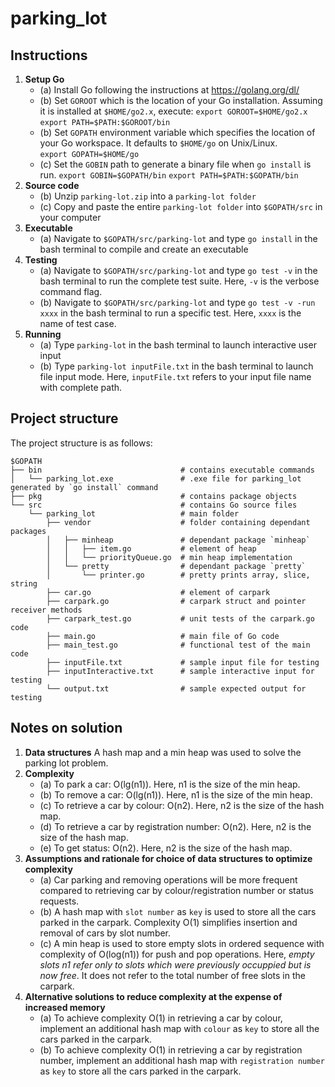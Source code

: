 # parking_lot

## Instructions
1. **Setup Go**
    + (a) Install Go following the instructions at https://golang.org/dl/ 
    + (b) Set `GOROOT` which is the location of your Go installation. Assuming it is installed at `$HOME/go2.x`, execute: 
        `export GOROOT=$HOME/go2.x`
        `export PATH=$PATH:$GOROOT/bin`
    + (b) Set `GOPATH` environment variable which specifies the location of your Go workspace. It defaults to `$HOME/go` on Unix/Linux.  
        `export GOPATH=$HOME/go`
    + (c) Set the `GOBIN` path to generate a binary file when `go install` is run.
        `export GOBIN=$GOPATH/bin`
        `export PATH=$PATH:$GOPATH/bin`
1. **Source code**
    + (b) Unzip `parking-lot.zip` into a `parking-lot folder`
    + (c) Copy and paste the entire `parking-lot folder` into `$GOPATH/src` in your computer
1. **Executable**
    + (a) Navigate to `$GOPATH/src/parking-lot` and type `go install` in the bash terminal to compile and create an executable
1. **Testing**
    + (a) Navigate to `$GOPATH/src/parking-lot` and type `go test -v` in the bash terminal to run the complete test suite. Here, `-v` is the verbose command flag.
    + (b) Navigate to `$GOPATH/src/parking-lot` and type `go test -v -run xxxx` in the bash terminal to run a specific test. Here, `xxxx` is the name of test case.
1. **Running**
    + (a) Type `parking-lot` in the bash terminal to launch interactive user input
    + (b) Type `parking-lot inputFile.txt` in the bash terminal to launch file input mode. Here, `inputFile.txt` refers to your input file name with complete path. 

## Project structure
The project structure is as follows:
```
$GOPATH
├── bin                               # contains executable commands
│   └── parking_lot.exe               # .exe file for parking_lot generated by `go install` command
├── pkg                               # contains package objects
└── src                               # contains Go source files
    └── parking_lot                   # main folder
        ├── vendor                    # folder containing dependant packages
        │   ├── minheap               # dependant package `minheap`  
        │   │   ├── item.go           # element of heap
        │   │   └── priorityQueue.go  # min heap implementation
        │   └── pretty                # dependant package `pretty`  
        │       └── printer.go        # pretty prints array, slice, string
        ├── car.go                    # element of carpark
        ├── carpark.go                # carpark struct and pointer receiver methods
        ├── carpark_test.go           # unit tests of the carpark.go code
        ├── main.go                   # main file of Go code
        ├── main_test.go              # functional test of the main code
        ├── inputFile.txt             # sample input file for testing
        ├── inputInteractive.txt      # sample interactive input for testing 
        └── output.txt                # sample expected output for testing
```

## Notes on solution
1. **Data structures** A hash map and a min heap was used to solve the parking lot problem.
1. **Complexity**
    + (a) To park a car: O(lg(n1)). Here, n1 is the size of the min heap.
    + (b) To remove a car: O(lg(n1)). Here, n1 is the size of the min heap.
    + (c) To retrieve a car by colour: O(n2). Here, n2 is the size of the hash map.
    + (d) To retrieve a car by registration number: O(n2). Here, n2 is the size of the hash map.
    + (e) To get status: O(n2). Here, n2 is the size of the hash map.
1. **Assumptions and rationale for choice of data structures to optimize complexity**
    + (a) Car parking and removing operations will be more frequent compared to retrieving car by colour/registration number or status requests.
    + (b) A hash map with `slot number` as `key` is used to store all the cars parked in the carpark. Complexity O(1) simplifies insertion and removal of cars by slot number. 
    + (c) A min heap is used to store empty slots in ordered sequence with complexity of O(log(n1)) for push and pop operations. Here, *empty slots n1 refer only to slots which were previously occuppied but is now free*. It does not refer to the total number of free slots in the carpark. 
1. **Alternative solutions to reduce complexity at the expense of increased memory**
    + (a) To achieve complexity O(1) in retrieving a car by colour, implement an additional hash map with `colour` as `key` to store all the cars parked in the carpark.
    + (b) To achieve complexity O(1) in retrieving a car by registration number, implement an additional hash map with `registration number` as `key` to store all the cars parked in the carpark.

